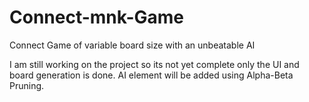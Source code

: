 # Connect-mnk-Game
Connect Game of variable board size with an unbeatable AI

I am still working on the project so its not yet complete
only the UI and board generation is done.
AI element will be added using Alpha-Beta Pruning.
